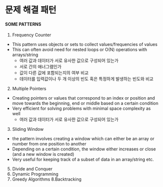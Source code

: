 # 문제 해결 패턴

#### SOME PATTERNS
1. Frequency Counter
- This pattern uses objects or sets to collect values/frequencies of values
- This can often avoid need for nested loops or O(N) operations with arrays/string
  - 여러 값과 데이터가 서로 유사한 값으로 구성되어 있는가
  - 서로 간의 애너그램인가
  - 값이 다른 값에 포함되는지의 여부 비교
  - 데이터를 입력값이나 두 개 이상의 빈도 혹은 특정하게 발생하는 빈도와 비교

2. Multiple Pointers 
- Creating pointers or values that correspond to an index or position and move towards the beginning, end or middle based on a certain condition
- Very efficient for solving problems with minimal space complexity as well
  - 여러 값과 데이터가 서로 유사한 값으로 구성되어 있는가

3. Sliding Window
- the pattern involves creating a window which can either be an array or number from one position to another
- Depending on a certain condition, the window either increases or close (and a new window is created)
- Very useful for keeping track of a subset of data in an array/string etc.

5. Divide and Conquer
6. Dynamic Programming
7. Greedy Algorithms
8.Backtracking
